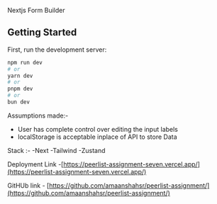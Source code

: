 Nextjs Form Builder

## Getting Started

First, run the development server:

```bash
npm run dev
# or
yarn dev
# or
pnpm dev
# or
bun dev
```


Assumptions made:-
- User has complete control over editing the input labels 
- localStorage is acceptable inplace of API to store Data

Stack :-
-Next
-Tailwind
-Zustand

Deployment Link -[https://peerlist-assignment-seven.vercel.app/](https://peerlist-assignment-seven.vercel.app/)


GitHUb link - [https://github.com/amaanshahsr/peerlist-assignment/](https://github.com/amaanshahsr/peerlist-assignment/)

